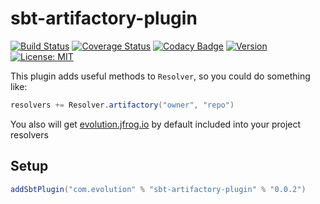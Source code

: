 # sbt-artifactory-plugin
[![Build Status](https://github.com/evolution-gaming/sbt-artifactory-plugin/workflows/CI/badge.svg)](https://github.com/evolution-gaming/sbt-artifactory-plugin/actions?query=workflow%3ACI)
[![Coverage Status](https://coveralls.io/repos/evolution-gaming/sbt-artifactory-plugin/badge.svg)](https://coveralls.io/r/evolution-gaming/sbt-artifactory-plugin)
[![Codacy Badge](https://app.codacy.com/project/badge/Grade/e52efb66ab584caf976b495ae0e135f5)](https://www.codacy.com/gh/evolution-gaming/sbt-artifactory-plugin/dashboard?utm_source=github.com&amp;utm_medium=referral&amp;utm_content=evolution-gaming/sbt-artifactory-plugin&amp;utm_campaign=Badge_Grade)
[![Version](https://img.shields.io/maven-central/v/com.evolution/sbt-artifactory-plugin_2.12_1.0)](https://search.maven.org/#search%7Cga%7C1%7Cg%3Acom.evolution%20AND%20sbt-artifactory-plugin_2.12)
[![License: MIT](https://img.shields.io/badge/License-MIT-yellowgreen.svg)](https://opensource.org/licenses/MIT)

This plugin adds useful methods to `Resolver`, so you could do something like:

```scala
resolvers += Resolver.artifactory("owner", "repo")
```

You also will get [evolution.jfrog.io](http://evolution.jfrog.io) by default included into your project resolvers

## Setup

```scala
addSbtPlugin("com.evolution" % "sbt-artifactory-plugin" % "0.0.2")
```